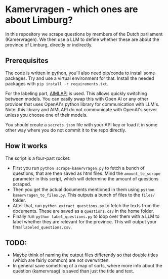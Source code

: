 # Kamervragen - which ones are about Limburg?

In this repository we scrape questions by members of the Dutch parliament (Kamervragen). We then use a LLM to define whether these are about the province of Limburg, directly or indirectly.

## Prerequisites

The code is written in python, you'll also need pip/conda to install some packages. Try and use a virtual environment for that. Install the needed packages with `pip install -r requirements.txt`.

For the labeling part, [AIMLAPI](https://aimlapi.com/) is used. This allows quickly switching between models. You can easily swap this with Open AI or any other provider that uses OpenAI's python library for communication with LLM's. Note: this library and AIMLAPI do not communicate with OpenAI's server unless you choose one of their models.

You should create a `secrets.json` file with your API key or load it in some other way where you do not commit it to the repo directly.

## How it works

The script is a four-part rocket:

- First you run `python scrape-kamervragen.py` to fetch a bunch of questions, that are then saved as html files. Mind the `amount_to_scrape` parameter in this script, which will determine the amount of questions scraped.
- Then you get the actual documents mentioned in them using `python kamervragen_to_files.py`. This outputs a bunch of files to the `files/` folder.
- After that, run `python extract_questions.py` to fetch the texts from the documents. These are saved as a `questions.csv` in the home folder.
- Finally run `python label_questions.py` to loop over them with a LLM to label whether they are relevant for the province. This will output your final `labeled_questions.csv`.

## TODO:

- Maybe think of naming the output files differently so that double titles (which are fairly common) are not overwritten.
- In general save something of a map of sorts, where more info about the question (kamervraag) is saved than just the title and text.

